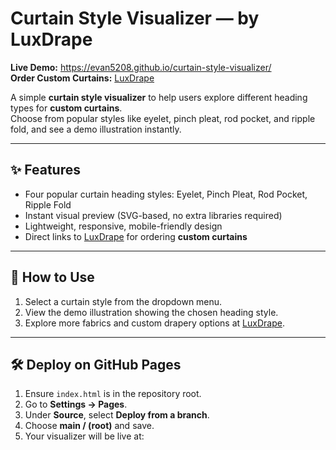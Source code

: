 # Curtain Style Visualizer — by LuxDrape

**Live Demo:** https://evan5208.github.io/curtain-style-visualizer/  
**Order Custom Curtains:** [LuxDrape](https://luxdrape.com/)

A simple **curtain style visualizer** to help users explore different heading types for **custom curtains**.  
Choose from popular styles like eyelet, pinch pleat, rod pocket, and ripple fold, and see a demo illustration instantly.  

---

## ✨ Features
- Four popular curtain heading styles: Eyelet, Pinch Pleat, Rod Pocket, Ripple Fold  
- Instant visual preview (SVG-based, no extra libraries required)  
- Lightweight, responsive, mobile-friendly design  
- Direct links to [LuxDrape](https://luxdrape.com/) for ordering **custom curtains**  

---

## 🚀 How to Use
1. Select a curtain style from the dropdown menu.  
2. View the demo illustration showing the chosen heading style.  
3. Explore more fabrics and custom drapery options at [LuxDrape](https://luxdrape.com/).  

---

## 🛠 Deploy on GitHub Pages
1. Ensure `index.html` is in the repository root.  
2. Go to **Settings → Pages**.  
3. Under **Source**, select **Deploy from a branch**.  
4. Choose **main / (root)** and save.  
5. Your visualizer will be live at:  
